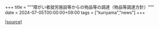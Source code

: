 +++
title = """障がい者就労施設等からの物品等の調達（物品等調達方針）"""
date = 2024-07-05T00:00:00+09:00
tags = ["kuriyama","news"]
+++


[[source]](https://www.town.kuriyama.hokkaido.jp/soshiki/39/17998.html)

